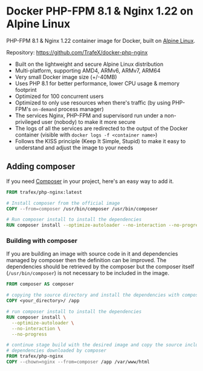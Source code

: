 # Docker PHP-FPM 8.1 & Nginx 1.22 on Alpine Linux

PHP-FPM 8.1 & Nginx 1.22 container image for Docker, built on [Alpine Linux](https://www.alpinelinux.org/).

Repository: <https://github.com/TrafeX/docker-php-nginx>

- Built on the lightweight and secure Alpine Linux distribution
- Multi-platform, supporting AMD4, ARMv6, ARMv7, ARM64
- Very small Docker image size (+/-40MB)
- Uses PHP 8.1 for better performance, lower CPU usage & memory footprint
- Optimized for 100 concurrent users
- Optimized to only use resources when there's traffic (by using PHP-FPM's `on-demand` process manager)
- The services Nginx, PHP-FPM and supervisord run under a non-privileged user (nobody) to make it more secure
- The logs of all the services are redirected to the output of the Docker container (visible with `docker logs -f <container name>`)
- Follows the KISS principle (Keep It Simple, Stupid) to make it easy to understand and adjust the image to your needs

## Adding composer

If you need [Composer](https://getcomposer.org/) in your project, here's an easy way to add it.

```Dockerfile
FROM trafex/php-nginx:latest

# Install composer from the official image
COPY --from=composer /usr/bin/composer /usr/bin/composer

# Run composer install to install the dependencies
RUN composer install --optimize-autoloader --no-interaction --no-progress
```

### Building with composer

If you are building an image with source code in it and dependencies managed by composer then the definition can be improved.
The dependencies should be retrieved by the composer but the composer itself (`/usr/bin/composer`) is not necessary to be included in the image.

```Dockerfile
FROM composer AS composer

# copying the source directory and install the dependencies with composer
COPY <your_directory>/ /app

# run composer install to install the dependencies
RUN composer install \
  --optimize-autoloader \
  --no-interaction \
  --no-progress

# continue stage build with the desired image and copy the source including the
# dependencies downloaded by composer
FROM trafex/php-nginx
COPY --chown=nginx --from=composer /app /var/www/html
```
